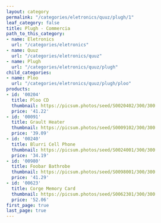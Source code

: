 ```yaml
---
layout: category
permalink: "/categories/eletronics/quuz/plugh/1"
leaf_category: false
title: Plugh - Commercia
path_to_this_category:
- name: Eletronics
  url: "/categories/eletronics"
- name: Quuz
  url: "/categories/eletronics/quuz"
- name: Plugh
  url: "/categories/eletronics/quuz/plugh"
child_categories:
- name: Ploo
  url: "/categories/eletronics/quuz/plugh/ploo"
products:
- id: '00204'
  title: Ploo CD
  thumbnail: https://picsum.photos/seed/S0020402/300/300
  price: '41.22'
- id: '00091'
  title: Grault Heater
  thumbnail: https://picsum.photos/seed/S0009102/300/300
  price: '39.09'
- id: '00240'
  title: Blurri Cell Phone
  thumbnail: https://picsum.photos/seed/S0024001/300/300
  price: '34.19'
- id: '00980'
  title: Foobar Bathrobe
  thumbnail: https://picsum.photos/seed/S0098001/300/300
  price: '41.29'
- id: '00623'
  title: Corge Memory Card
  thumbnail: https://picsum.photos/seed/S0062301/300/300
  price: '52.06'
first_page: true
last_page: true
---
```

